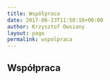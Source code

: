 ```yaml
---
title: Współpraca
date: 2017-06-23T11:58:18+00:00
author: Krzysztof Owsiany
layout: page
permalink: wspolpraca
---
```


## Współpraca
